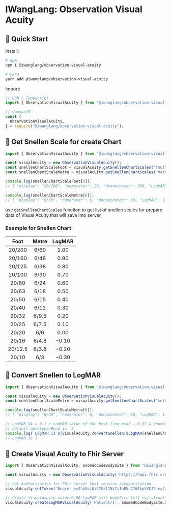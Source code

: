 # IWangLang: Observation Visual Acuity

## 🚀 Quick Start

Install:

```bash
# npm
npm i @iwanglang/observation-visual-acuity

# yarn
yarn add @iwanglang/observation-visual-acuity

```

Import:

```js
// ESM / Typescript
import { ObservationVisualAcuity } from "@iwanglang/observation-visual-acuity";

// CommonJS
const {
  ObservationVisualAcuity,
} = require("@iwanglang/observation-visual-acuity");
```

## 🥸 Get Snellen Scale for create Chart

```typescript
import { ObservationVisualAcuity } from "@iwanglang/observation-visual-acuity";

const visualAcuity = new ObservationVisualAcuity();
const snellenChartScaleFoot = visualAcuity.getSnellenChartScales("foot");
const snellenChartScaleMetre = visualAcuity.getSnellenChartScales("metre");

console.log(snellenChartScaleFoot[0]);
// { "display": "20/200", "numerator": 20, "denominator": 200, "LogMAR": 1.00 }

console.log(snellenChartScaleMetre[0]);
// { "display": "6/60", "numerator": 6, "denominator": 60, "LogMAR": 1.00 }
```

use `getSnellenChartScales` function to get list of snellen scales for prepare data of Visual Acuity that will save into server

### Example for Snellen Chart

|  Foot   | Metre | LogMAR |
| :-----: | :---: | :----: |
| 20/200  | 6/60  |  1.00  |
| 20/160  | 6/48  |  0.90  |
| 20/125  | 6/38  |  0.80  |
| 20/100  | 6/30  |  0.70  |
|  20/80  | 6/24  |  0.60  |
|  20/63  | 6/18  |  0.50  |
|  20/50  | 6/15  |  0.40  |
|  20/40  | 6/12  |  0.30  |
|  20/32  | 6/9.5 |  0.20  |
|  20/25  | 6/7.5 |  0.10  |
|  20/20  |  6/6  |  0.00  |
|  20/16  | 6/4.8 | −0.10  |
| 20/12.5 | 6/3.8 | −0.20  |
|  20/10  |  6/3  | −0.30  |

## 🥸 Convert Snellen to LogMAR

```typescript
import { ObservationVisualAcuity } from "@iwanglang/observation-visual-acuity";

const visualAcuity = new ObservationVisualAcuity();
const snellenChartScaleMetre = visualAcuity.getSnellenChartScales("metre");

console.log(snellenChartScaleMetre[0]);
// { "display": "6/60", "numerator": 6, "denominator": 60, "LogMAR": 1.00 }

// LogMAR VA = 0.1 + LogMAR value of the best line read – 0.02 X (number of optotypes read)
// default optotypesRead is -2
console.log(`LogMAR is ${visualAcuity.convertSnellenToLogMAR(snellenChartScaleMetre[0].numerator, snellenChartScaleMetre[0].denominator)}`);
// LogMAR is 1
```

## 🥸 Create Visual Acuity to Fhir Server

```typescript
import { ObservationVisualAcuity, SnomedCodeBodySite } from "@iwanglang/observation-visual-acuity";

const visualAcuity = new ObservationVisualAcuity('https://hapi.fhir.org/baseR4');

// Set Authorization for Fhir Server that require authentication
visualAcuity.setToken('Bearer eyJhbGciOiJIUzI1NiIsInR5cCI6IkpXVCJ9.eyJzdWIiOiIxMjM0NTY3ODkwIiwibmFtZSI6IkpvaG4gRG9lIiwiaWF0IjoxNTE2MjM5MDIyfQ.SflKxwRJSMeKKF2QT4fwpMeJf36POk6yJV_adQssw5c');

// Create VisualAcuity value 0.60 LogMAR with bodySite left eye structure to Fhir Server
visualAcuity.createLogMARVisualAcuity('Patient/1', SnomedCodeBodySite.LeftEyeStructure, 0.60);
```
